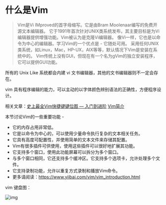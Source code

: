 # 什么是Vim


> Vim是Vi IMproved的首字母缩写。它是由Bram Moolenaar编写的免费开源文本编辑器。 它于1991年首次针对UNIX类系统发布，其主要目标是为Vi编辑器提供增强功能。Vim被认为是克隆Vi编辑器。
> 像Vi一样，它也是以命令为中心的编辑器。学习Vim的一个优点是 - 它随处可用。 采用任何UNIX类系统，如Linux，Mac，HP-UX，AIX等等，默认情况下Vim是安装在系统中的。 Vim传统上没有GUI，但现在有一个名为gVim的独立安装程序，它可以提供GUI功能。


所有的 Unix Like 系统都会内建 vi 文书编辑器，其他的文书编辑器则不一定会存在。

vim 具有程序编辑的能力，可以主动的以字体颜色辨别语法的正确性，方便程序设计。

相关文章：[史上最全Vim快捷键键位图 — 入门到进阶](https://www.runoob.com/w3cnote/all-vim-cheatsheat.html)
[Vim简介](https://www.yiibai.com/vim/vim_introduction.html)


本节讨论Vim的一些重要功能 -

- 它的内存占用非常低。
- 它是以命令为中心的，可以使用少量命令执行复杂的文本相关任务。
- 它具有高度可配置性，并使用简单的文本文件来存储其配置。
- Vim有很多插件可供使用，使用这些插件可以很好地扩展其功能。
- 它支持多个窗口，使用此功能屏幕可以拆分为多个窗口。
- 与多个窗口相同，它还支持多个缓冲区。它支持多个选项卡，允许处理多个文件。
- 它支持录制功能，允许以重复方式录制和播放Vim命令。
- 更多请阅读：https://www.yiibai.com/vim/vim_introduction.html



vim 键盘图：

![img](https://tva1.sinaimg.cn/large/e6c9d24egy1h2v6r2yu30g20sg0k40w3.gif)
<!-- [![vim.png](https://i.postimg.cc/fLHnB2Ff/vim.png)](https://postimg.cc/TLW4P9TK) -->